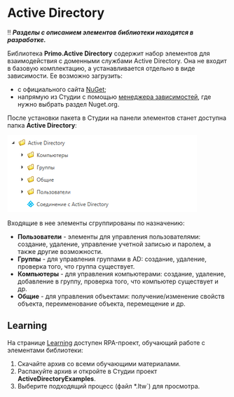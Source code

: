 # Active Directory

:bangbang: ***Разделы с описанием элементов библиотеки находятся в разработке.***

Библиотека **Primo.Active Directory** содержит набор элементов для взаимодействия с доменными службами Active Directory. Она не входит в базовую комплектацию, а устанавливается отдельно в виде зависимости. Ее возможно загрузить:
* с официального сайта [NuGet](https://www.nuget.org/packages/Primo.ActiveDirectory);
* напрямую из Студии с помощью [менеджера зависимостей](https://docs.primo-rpa.ru/primo-rpa/primo-studio/projects/manage-dependencies#menedzher-zavisimostei), где нужно выбрать раздел Nuget.org.

После установки пакета в Студии на панели элементов станет доступна папка **Active Directory**:

![](<../../../.gitbook/assets/ad-folder-in-studio.png>)

Входящие в нее элементы сгруппированы по назначению:
* **Пользователи** - элементы для управления пользователями: создание, удаление, управление учетной записью и паролем, а также другие возможности.
* **Группы** - для управления группами в AD: создание, удаление, проверка того, что группа существует.
* **Компьютеры** - для управления компьютерами: создание, удаление, добавление в группу, проверка того, что компьютер существует и др.
* **Общие** - для управления объектами: получение/изменение свойств объекта, переименование объекта, перемещение и др.


## Learning

На странице [Learning](https://github.com/PrimoRPA/Learning) доступен RPA-проект, обучающий работе с элементами библиотеки:

1. Скачайте архив со всеми обучающими материалами.
2. Распакуйте архив и откройте в Студии проект **ActiveDirectoryExamples**.
3. Выберите подходящий процесс (файл \*.ltw`) для просмотра.


